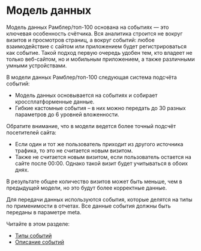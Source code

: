 # Модель данных

Модель данных Рамблер/топ-100 основана на событиях — это ключевая особенность счётчика. Вся аналитика строится не вокруг визитов и просмотров страниц, а вокруг событий: любое взаимодействие с сайтом или приложением будет регистрироваться как событие. Такой подход первую очередь удобен тем, кто владеет не только веб-сайтом, но и мобильным приложением, а также различными умными устройствами.&#x20;

В модели данных Рамблер/топ-100 следующая система подсчёта событий:

* Модель данных основывается на событиях и собирает кроссплатформенные данные.
* Гибкие кастомные события – в них можно передать до 30 разных параметров до 6 уровней вложенности.&#x20;

Обратите внимание, что в модели ведется более точный подсчёт посетителей сайта:

* Если один и тот же пользователь приходит из другого источника трафика, то это не считается новым визитом.
* Также не считается новым визитом, если пользователь остается на сайте после 00:00. Однако такой визит будет учитываться в обоих днях.

В результате общее количество визитов может быть меньше, чем в предыдущей модели, но это будут более корректные данные.

Для передачи данных используются события, которые делятся на типы по применимости в отчетах. Все данные события должны быть переданы в параметре meta.

Читайте в этом разделе:

* [Типы событий](https://top-100-writer.gitbook.io/dokumentaciya-top-100-po-novoi-modeli-progress/model-dannykh/tipy-sobytii)
* [Описание событий](https://top-100-writer.gitbook.io/dokumentaciya-top-100-po-novoi-modeli-progress/model-dannykh/opisanie-sobytii)

